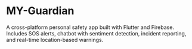 # MY-Guardian
A cross-platform personal safety app built with Flutter and Firebase. Includes SOS alerts, chatbot with sentiment detection, incident reporting, and real-time location-based warnings.
